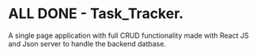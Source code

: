 # ALL DONE - Task_Tracker. 

A single page application with full CRUD functionality made with React JS and Json server to handle the backend datbase. 
